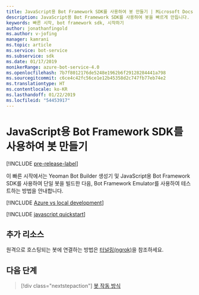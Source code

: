 ```yaml
---
title: JavaScript용 Bot Framework SDK를 사용하여 봇 만들기 | Microsoft Docs
description: JavaScript용 Bot Framework SDK를 사용하여 봇을 빠르게 만듭니다.
keywords: 빠른 시작, bot framework sdk, 시작하기
author: jonathanfingold
ms.author: v-jofing
manager: kamrani
ms.topic: article
ms.service: bot-service
ms.subservice: sdk
ms.date: 01/17/2019
monikerRange: azure-bot-service-4.0
ms.openlocfilehash: 7b7f8012176de5248e1962b6f29128284441a798
ms.sourcegitcommit: c6ce4c42fc56ce1e12b45358d2c747fb77eb74e2
ms.translationtype: HT
ms.contentlocale: ko-KR
ms.lasthandoff: 01/22/2019
ms.locfileid: "54453917"
---
```

# <a name="create-a-bot-with-the-bot-framework-sdk-for-javascript"></a>JavaScript용 Bot Framework SDK를 사용하여 봇 만들기

[!INCLUDE [pre-release-label](../includes/pre-release-label.md)]

이 빠른 시작에서는 Yeoman Bot Builder 생성기 및 JavaScript용 Bot Framework SDK를 사용하여 단일 봇을 빌드한 다음, Bot Framework Emulator를 사용하여 테스트하는 방법을 안내합니다.

[!INCLUDE [Azure vs local development](~/includes/snippet-quickstart-paths.md)]

[!INCLUDE [javascript quickstart](~/includes/quickstart-javascript.md)]

## <a name="additional-resources"></a>추가 리소스

원격으로 호스팅되는 봇에 연결하는 방법은 [터널링(ngrok)](https://github.com/Microsoft/BotFramework-Emulator/wiki/Tunneling-(ngrok))을 참조하세요.

## <a name="next-steps"></a>다음 단계

> [!div class="nextstepaction"]
> [봇 작동 방식](../v4sdk/bot-builder-basics.md)
